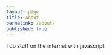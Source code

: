```yaml
---
layout: page
title: About
permalink: /about/
published: true
---
```


I do stuff on the internet with javascript.
